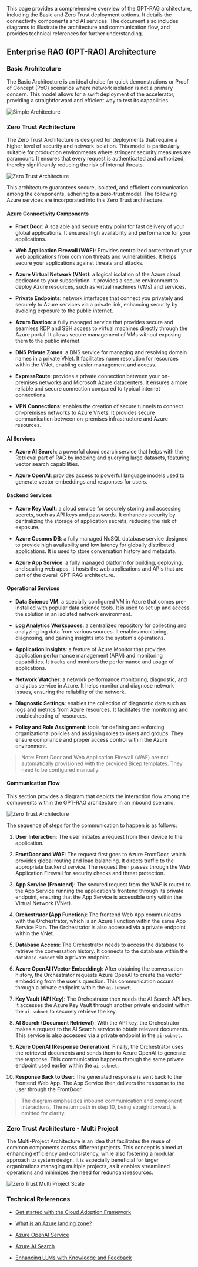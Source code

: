 This page provides a comprehensive overview of the GPT-RAG architecture, including the Basic and Zero Trust deployment options. It details the connectivity components and AI services. The document also includes diagrams to illustrate the architecture and communication flow, and provides technical references for further understanding.

## Enterprise RAG (GPT-RAG) Architecture

### Basic Architecture

The Basic Architecture is an ideal choice for quick demonstrations or Proof of Concept (PoC) scenarios where network isolation is not a primary concern. This model allows for a swift deployment of the accelerator, providing a straightforward and efficient way to test its capabilities.

![Simple Architecture](../media/architecture-GPT-RAG-Basic.png)

### Zero Trust Architecture

The Zero Trust Architecture is designed for deployments that require a higher level of security and network isolation. This model is particularly suitable for production environments where stringent security measures are paramount. It ensures that every request is authenticated and authorized, thereby significantly reducing the risk of internal threats.

 ![Zero Trust Architecture](../media/architecture-GPT-RAG-ZeroTrust.png)

This architecture guarantees secure, isolated, and efficient communication among the components, adhering to a zero-trust model. The following Azure services are incorporated into this Zero Trust architecture.

#### Azure Connectivity Components

- **Front Door**: A scalable and secure entry point for fast delivery of your global applications. It ensures high availability and performance for your applications.

- **Web Application Firewall (WAF)**: Provides centralized protection of your web applications from common threats and vulnerabilities. It helps secure your applications against threats and attacks.

- **Azure Virtual Network (VNet)**: a logical isolation of the Azure cloud dedicated to your subscription. It provides a secure environment to deploy Azure resources, such as virtual machines (VMs) and services.
  
- **Private Endpoints**: network interfaces that connect you privately and securely to Azure services via a private link, enhancing security by avoiding exposure to the public internet.

- **Azure Bastion**: a fully managed service that provides secure and seamless RDP and SSH access to virtual machines directly through the Azure portal. It allows secure management of VMs without exposing them to the public internet.

- **DNS Private Zones**: a DNS service for managing and resolving domain names in a private VNet. It facilitates name resolution for resources within the VNet, enabling easier management and access.

- **ExpressRoute**: provides a private connection between your on-premises networks and Microsoft Azure datacenters. It ensures a more reliable and secure connection compared to typical internet connections.

- **VPN Connections**: enables the creation of secure tunnels to connect on-premises networks to Azure VNets. It provides secure communication between on-premises infrastructure and Azure resources.

#### AI Services

- **Azure AI Search**: a powerful cloud search service that helps with the Retrieval part of RAG by indexing and querying large datasets, featuring vector search capabilities.

- **Azure OpenAI**: provides access to powerful language models used to generate vector embeddings and responses for users.

#### Backend Services

- **Azure Key Vault**: a cloud service for securely storing and accessing secrets, such as API keys and passwords. It enhances security by centralizing the storage of application secrets, reducing the risk of exposure.

- **Azure Cosmos DB**: a fully managed NoSQL database service designed to provide high availability and low latency for globally distributed applications. It is used to store conversation history and metadata.

- **Azure App Service**: a fully managed platform for building, deploying, and scaling web apps. It hosts the web applications and APIs that are part of the overall GPT-RAG architecture.

#### Operational Services

- **Data Science VM**: a specially configured VM in Azure that comes pre-installed with popular data science tools. It is used to set up and access the solution in an isolated network environment.

- **Log Analytics Workspaces**: a centralized repository for collecting and analyzing log data from various sources. It enables monitoring, diagnosing, and gaining insights into the system's operations.

- **Application Insights**: a feature of Azure Monitor that provides application performance management (APM) and monitoring capabilities. It tracks and monitors the performance and usage of applications.

- **Network Watcher**: a network performance monitoring, diagnostic, and analytics service in Azure. It helps monitor and diagnose network issues, ensuring the reliability of the network.

- **Diagnostic Settings**: enables the collection of diagnostic data such as logs and metrics from Azure resources. It facilitates the monitoring and troubleshooting of resources.

- **Policy and Role Assignment**: tools for defining and enforcing organizational policies and assigning roles to users and groups. They ensure compliance and proper access control within the Azure environment.

> Note: Front Door and Web Application Firewall (WAF) are not automatically provisioned with the provided Bicep templates. They need to be configured manually.

#### Communication Flow

This section provides a diagram that depicts the interaction flow among the components within the GPT-RAG architecture in an inbound scenario.

 ![Zero Trust Architecture](../media/architecture-GPT-RAG-Inbound.png)

The sequence of steps for the communication to happen is as follows:

1. **User Interaction**: The user initiates a request from their device to the application.

2. **FrontDoor and WAF**: The request first goes to Azure FrontDoor, which provides global routing and load balancing. It directs traffic to the appropriate backend service. The request then passes through the Web Application Firewall for security checks and threat protection.

3. **App Service (Frontend)**: The secured request from the WAF is routed to the App Service running the application's frontend through its private endpoint, ensuring that the App Service is accessible only within the Virtual Network (VNet).

4. **Orchestrator (App Function)**: The frontend Web App communicates with the Orchestrator, which is an Azure Function within the same App Service Plan. The Orchestrator is also accessed via a private endpoint within the VNet.

5. **Database Access**: The Orchestrator needs to access the database to retrieve the conversation history. It connects to the database within the `database-subnet` via a private endpoint.

6. **Azure OpenAI (Vector Embedding)**: After obtaining the conversation history, the Orchestrator requests Azure OpenAI to create the vector embedding from the user's question. This communication occurs through a private endpoint within the `ai-subnet`.

7. **Key Vault (API Key)**: The Orchestrator then needs the AI Search API key. It accesses the Azure Key Vault through another private endpoint within the `ai-subnet` to securely retrieve the key.

8. **AI Search (Document Retrieval)**: With the API key, the Orchestrator makes a request to the AI Search service to obtain relevant documents. This service is also accessed via a private endpoint in the `ai-subnet`.

9. **Azure OpenAI (Response Generation)**: Finally, the Orchestrator uses the retrieved documents and sends them to Azure OpenAI to generate the response. This communication happens through the same private endpoint used earlier within the `ai-subnet`.

10. **Response Back to User**: The generated response is sent back to the frontend Web App. The App Service then delivers the response to the user through the FrontDoor.

> The diagram emphasizes inbound communication and component interactions. The return path in step 10, being straightforward, is omitted for clarity.

### Zero Trust Architecture - Multi Project

The Multi-Project Architecture is an idea that facilitates the reuse of common components across different projects. This concept is aimed at enhancing efficiency and consistency, while also fostering a modular approach to system design. It is especially beneficial for larger organizations managing multiple projects, as it enables streamlined operations and minimizes the need for redundant resources.

 ![Zero Trust Multi Project Scale](../media/architecture-GPT-RAG-SCALE-MultiProject.jpeg)

### Technical References

* [Get started with the Cloud Adoption Framework](https://learn.microsoft.com/en-us/azure/cloud-adoption-framework/get-started/index)

* [What is an Azure landing zone?](https://learn.microsoft.com/en-us/azure/cloud-adoption-framework/ready/landing-zone/index)

* [Azure OpenAI Service](https://learn.microsoft.com/azure/cognitive-services/openai/overview)

* [Azure AI Search](https://learn.microsoft.com/azure/search/search-what-is-azure-search)

* [Enhancing LLMs with Knowledge and Feedback](https://www.microsoft.com/en-us/research/group/deep-learning-group/articles/check-your-facts-and-try-again-improving-large-language-models-with-external-knowledge-and-automated-feedback/)
